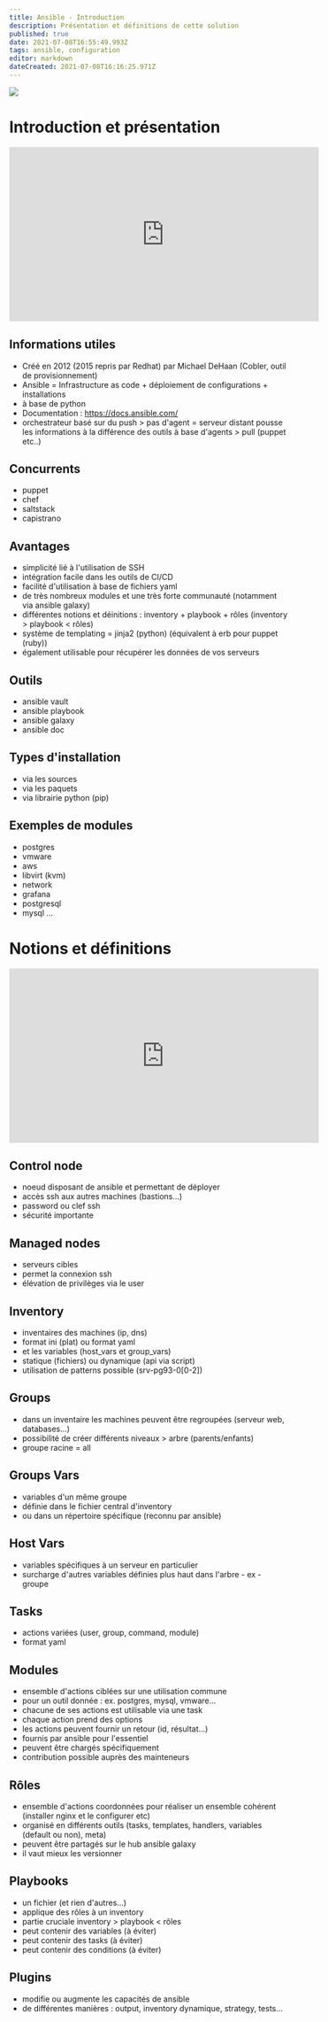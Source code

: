 ```yaml
---
title: Ansible - Introduction
description: Présentation et définitions de cette solution
published: true
date: 2021-07-08T16:55:49.993Z
tags: ansible, configuration
editor: markdown
dateCreated: 2021-07-08T16:16:25.971Z
---
```


![](https://blog.dbi-services.com/wp-insides/uploads/sites/2/2021/03/ansible-logo.png)

# Introduction et présentation

<div class="video-responsive">
<iframe width="560" height="315" src="https://www.youtube.com/embed/Cisg9bLhLkk" title="YouTube video player" frameborder="0" allow="accelerometer; autoplay; clipboard-write; encrypted-media; gyroscope; picture-in-picture" allowfullscreen></iframe>
</div>

## Informations utiles
- Créé en 2012 (2015 repris par Redhat) par Michael DeHaan (Cobler, outil de provisionnement)
- Ansible = Infrastructure as code + déploiement de configurations + installations
- à base de python
- Documentation : https://docs.ansible.com/
- orchestrateur basé sur du push > pas d'agent = serveur distant pousse les informations à la différence des outils à base d'agents > pull (puppet etc..)

## Concurrents
* puppet
* chef
* saltstack
* capistrano

## Avantages
- simplicité lié à l'utilisation de SSH
- intégration facile dans les outils de CI/CD
- facilité d'utilisation à base de fichiers yaml
- de très nombreux modules et une très forte communauté (notamment via ansible galaxy)
- différentes notions et déinitions : inventory + playbook + rôles (inventory > playbook < rôles)
- système de templating = jinja2 (python) (équivalent à erb pour puppet (ruby))
- également utilisable pour récupérer les données de vos serveurs

## Outils
* ansible vault
* ansible playbook
* ansible galaxy
* ansible doc

## Types d'installation
* via les sources
* via les paquets
* via librairie python (pip)

## Exemples de modules
* postgres
* vmware
* aws
* libvirt (kvm)
* network
* grafana
* postgresql
* mysql
...

# Notions et définitions
<div class="video-responsive">
<iframe width="560" height="315" src="https://www.youtube.com/embed/tirjpYSMkkM" title="YouTube video player" frameborder="0" allow="accelerometer; autoplay; clipboard-write; encrypted-media; gyroscope; picture-in-picture" allowfullscreen></iframe>
</div>

## Control node
* noeud disposant de ansible et permettant de déployer
* accès ssh aux autres machines (bastions...)
* password ou clef ssh
* sécurité importante

## Managed nodes
* serveurs cibles
* permet la connexion ssh
* élévation de privilèges via le user

## Inventory
* inventaires des machines  (ip, dns)
* format ini (plat) ou format yaml
* et les variables (host_vars et group_vars)
* statique (fichiers) ou dynamique (api via script)
* utilisation de patterns possible (srv-pg93-0[0-2])

## Groups
* dans un inventaire les machines peuvent être regroupées (serveur web, databases...)
* possibilité de créer différents niveaux > arbre (parents/enfants)
* groupe racine = all

## Groups Vars
* variables d'un même groupe
* définie dans le fichier central d'inventory
* ou dans un répertoire spécifique (reconnu par ansible)

## Host Vars
* variables spécifiques à un serveur en particulier
* surcharge d'autres variables définies plus haut dans l'arbre - ex - groupe

## Tasks
* actions variées (user, group, command, module)
* format yaml

## Modules
* ensemble d'actions ciblées sur une utilisation commune
* pour un outil donnée : ex. postgres, mysql, vmware...
* chacune de ses actions est utilisable via une task
* chaque action prend des options
* les actions peuvent fournir un retour (id, résultat...)
* fournis par ansible pour l'essentiel
* peuvent être chargés spécifiquement
* contribution possible auprès des mainteneurs

## Rôles
* ensemble d'actions coordonnées pour réaliser un ensemble cohérent (installer nginx et le configurer etc)
* organisé en différents outils (tasks, templates, handlers, variables (default ou non), meta)
* peuvent être partagés sur le hub ansible galaxy
* il vaut mieux les versionner

## Playbooks
* un fichier (et rien d'autres...)
* applique des rôles à un inventory
* partie cruciale inventory > playbook < rôles
* peut contenir des variables (à éviter)
* peut contenir des tasks (à éviter)
* peut contenir des conditions (à éviter)

## Plugins
* modifie ou augmente les capacités de ansible
* de différentes manières : output, inventory dynamique, strategy, tests...


